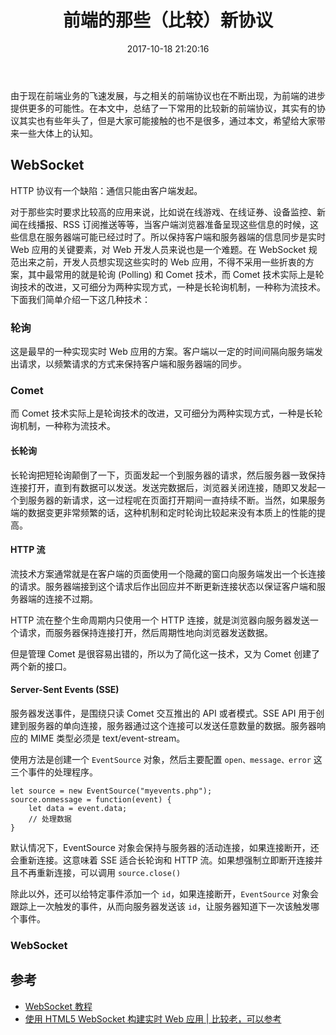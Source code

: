 ﻿---
title: 前端的那些（比较）新协议
date: 2017-10-18 21:20:16
catebories: coding
tags:
  - 协议
---

由于现在前端业务的飞速发展，与之相关的前端协议也在不断出现，为前端的进步提供更多的可能性。在本文中，总结了一下常用的比较新的前端协议，其实有的协议其实也有些年头了，但是大家可能接触的也不是很多，通过本文，希望给大家带来一些大体上的认知。

<!--more-->

## WebSocket

 HTTP 协议有一个缺陷：通信只能由客户端发起。
 
 对于那些实时要求比较高的应用来说，比如说在线游戏、在线证券、设备监控、新闻在线播报、RSS 订阅推送等等，当客户端浏览器准备呈现这些信息的时候，这些信息在服务器端可能已经过时了。所以保持客户端和服务器端的信息同步是实时 Web 应用的关键要素，对 Web 开发人员来说也是一个难题。在 WebSocket 规范出来之前，开发人员想实现这些实时的 Web 应用，不得不采用一些折衷的方案，其中最常用的就是轮询 (Polling) 和 Comet 技术，而 Comet 技术实际上是轮询技术的改进，又可细分为两种实现方式，一种是长轮询机制，一种称为流技术。下面我们简单介绍一下这几种技术：
 
### 轮询

这是最早的一种实现实时 Web 应用的方案。客户端以一定的时间间隔向服务端发出请求，以频繁请求的方式来保持客户端和服务器端的同步。

### Comet

而 Comet 技术实际上是轮询技术的改进，又可细分为两种实现方式，一种是长轮询机制，一种称为流技术。

#### 长轮询

长轮询把短轮询颠倒了一下，页面发起一个到服务器的请求，然后服务器一致保持连接打开，直到有数据可以发送。发送完数据后，浏览器关闭连接，随即又发起一个到服务器的新请求，这一过程呢在页面打开期间一直持续不断。当然，如果服务端的数据变更非常频繁的话，这种机制和定时轮询比较起来没有本质上的性能的提高。

#### HTTP 流

流技术方案通常就是在客户端的页面使用一个隐藏的窗口向服务端发出一个长连接的请求。服务器端接到这个请求后作出回应并不断更新连接状态以保证客户端和服务器端的连接不过期。

HTTP 流在整个生命周期内只使用一个 HTTP 连接，就是浏览器向服务器发送一个请求，而服务器保持连接打开，然后周期性地向浏览器发送数据。

但是管理 Comet 是很容易出错的，所以为了简化这一技术，又为 Comet 创建了两个新的接口。

#### Server-Sent Events (SSE)

服务器发送事件，是围绕只读 Comet 交互推出的 API 或者模式。SSE API 用于创建到服务器的单向连接，服务器通过这个连接可以发送任意数量的数据。服务器响应的 MIME 类型必须是 text/event-stream。

使用方法是创建一个 `EventSource` 对象，然后主要配置 `open、message、error` 这三个事件的处理程序。

```
let source = new EventSource("myevents.php");
source.onmessage = function(event) {
    let data = event.data;
    // 处理数据
}
```

默认情况下，EventSource 对象会保持与服务器的活动连接，如果连接断开，还会重新连接。这意味着 SSE 适合长轮询和 HTTP 流。如果想强制立即断开连接并且不再重新连接，可以调用 `source.close()`

除此以外，还可以给特定事件添加一个 `id`，如果连接断开，`EventSource` 对象会跟踪上一次触发的事件，从而向服务器发送该 `id`，让服务器知道下一次该触发哪个事件。

### WebSocket








## 参考

* [WebSocket 教程](http://www.ruanyifeng.com/blog/2017/05/websocket.html)
* [使用 HTML5 WebSocket 构建实时 Web 应用 | 比较老，可以参考](https://www.ibm.com/developerworks/cn/web/1112_huangxa_websocket/)

